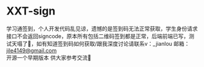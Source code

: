 # XXT-sign
学习通签到，个人开发代码乱见谅，遗憾的是签到码无法正常获取，学生身份请求接口不会返回signcode，原本所有包括二维码签到都是正常，后端前端已写，测试天塌了🫠，如有知道签到码如何获取/跟我深度讨论请联系v：_jianlou  邮箱：jile4149@gmail.com    
开源一个早期版本 供大家参考交流🫠


